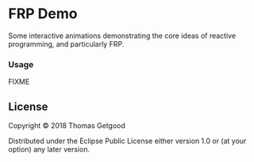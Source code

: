 # FRP Demo

Some interactive animations demonstrating the core ideas of reactive
programming, and particularly FRP.

### Usage

FIXME

## License

Copyright © 2018 Thomas Getgood

Distributed under the Eclipse Public License either version 1.0 or (at your
option) any later version.
